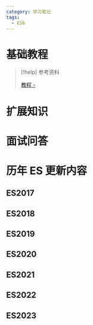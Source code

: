 ```yaml
---
category: 学习笔记
tags:
  - ES6
---
```


# 基础教程

> [!help] 参考资料
> 
> [教程 - ]()

# 扩展知识

# 面试问答

# 历年 ES 更新内容

## ES2017

## ES2018

## ES2019

## ES2020

## ES2021

## ES2022

## ES2023